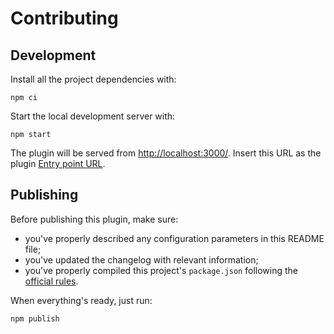 # Contributing

## Development

Install all the project dependencies with:

```
npm ci
```

Start the local development server with:

```
npm start
```

The plugin will be served from [http://localhost:3000/](http://localhost:3000/). Insert this URL as the plugin [Entry point URL](https://www.datocms.com/docs/plugins/creating-a-new-plugin/).

## Publishing

Before publishing this plugin, make sure:

* you've properly described any configuration parameters in this README file;
* you've updated the changelog with relevant information;
* you've properly compiled this project's `package.json` following the [official rules](https://www.datocms.com/docs/plugin-sdk/publishing-to-marketplace).

When everything's ready, just run:

```
npm publish
```
